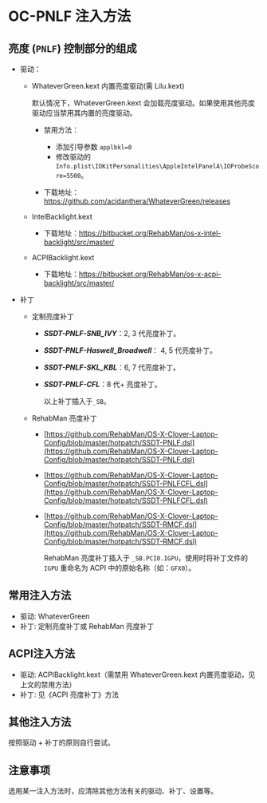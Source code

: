 # OC-PNLF 注入方法

## 亮度 (`PNLF`) 控制部分的组成

- 驱动：

  - WhateverGreen.kext 内置亮度驱动(需 Lilu.kext)

    默认情况下，WhateverGreen.kext 会加载亮度驱动。如果使用其他亮度驱动应当禁用其内置的亮度驱动。

    - 禁用方法：

      - 添加引导参数 `applbkl=0`
      - 修改驱动的 `Info.plist\IOKitPersonalities\AppleIntelPanelA\IOProbeScore=5500`。

    - 下载地址：<https://github.com/acidanthera/WhateverGreen/releases>

  - IntelBacklight.kext
  
    - 下载地址：<https://bitbucket.org/RehabMan/os-x-intel-backlight/src/master/>
  
  - ACPIBacklight.kext
  
    - 下载地址：<https://bitbucket.org/RehabMan/os-x-acpi-backlight/src/master/>
  
- 补丁

  - 定制亮度补丁

    - ***SSDT-PNLF-SNB_IVY***：2, 3 代亮度补丁。
    - ***SSDT-PNLF-Haswell_Broadwell***： 4, 5 代亮度补丁。
    - ***SSDT-PNLF-SKL_KBL***：6, 7 代亮度补丁。
    - ***SSDT-PNLF-CFL***：8 代+ 亮度补丁。

      以上补丁插入于`_SB`。

  - RehabMan 亮度补丁
  
    - [https://github.com/RehabMan/OS-X-Clover-Laptop-Config/blob/master/hotpatch/SSDT-PNLF.dsl](https://github.com/RehabMan/OS-X-Clover-Laptop-Config/blob/master/hotpatch/SSDT-PNLF.dsl)
  
    - [https://github.com/RehabMan/OS-X-Clover-Laptop-Config/blob/master/hotpatch/SSDT-PNLFCFL.dsl](https://github.com/RehabMan/OS-X-Clover-Laptop-Config/blob/master/hotpatch/SSDT-PNLFCFL.dsl)
  
    - [https://github.com/RehabMan/OS-X-Clover-Laptop-Config/blob/master/hotpatch/SSDT-RMCF.dsl](https://github.com/RehabMan/OS-X-Clover-Laptop-Config/blob/master/hotpatch/SSDT-RMCF.dsl)
  
      RehabMan 亮度补丁插入于 `_SB.PCI0.IGPU`，使用时将补丁文件的 `IGPU` 重命名为 ACPI 中的原始名称（如：`GFX0`）。

## 常用注入方法

- 驱动: WhateverGreen
- 补丁: 定制亮度补丁或 RehabMan 亮度补丁

## ACPI注入方法

- 驱动: ACPIBacklight.kext（需禁用 WhateverGreen.kext 内置亮度驱动，见上文的禁用方法）
- 补丁: 见《ACPI 亮度补丁》方法

## 其他注入方法

按照驱动 + 补丁的原则自行尝试。

## 注意事项

选用某一注入方法时，应清除其他方法有关的驱动、补丁、设置等。
